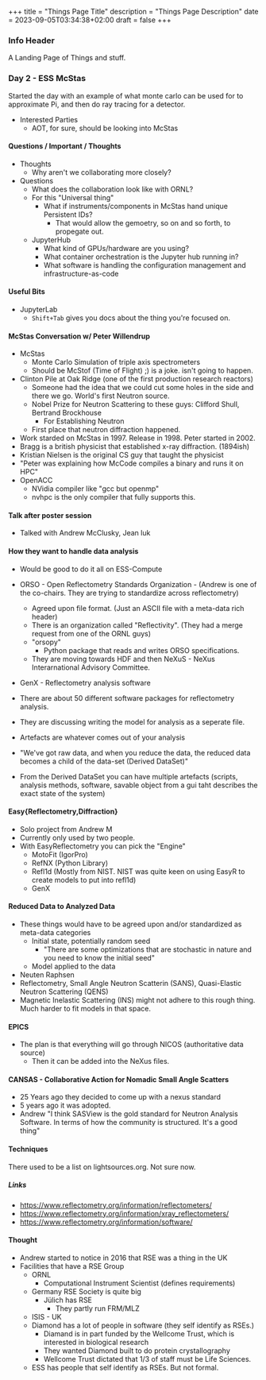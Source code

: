 +++
title = "Things Page Title"
description = "Things Page Description"
date = 2023-09-05T03:34:38+02:00
draft = false
+++

### Info Header
A Landing Page of Things and stuff.

### Day 2 - ESS McStas
Started the day with an example of what monte carlo can be used for to approximate Pi, and then do ray tracing for a detector.

- Interested Parties
  - AOT, for sure, should be looking into McStas

#### Questions / Important / Thoughts
- Thoughts
  - Why aren't we collaborating more closely?
- Questions
  - What does the collaboration look like with ORNL?
  - For this "Universal thing"
    - What if instruments/components in McStas hand unique Persistent IDs?
      - That would allow the gemoetry, so on and so forth, to propegate out.
  - JupyterHub
    - What kind of GPUs/hardware are you using?
    - What container orchestration is the Jupyter hub running in?
    - What software is handling the configuration management and infrastructure-as-code

#### Useful Bits
- JupyterLab
  - `Shift+Tab` gives you docs about the thing you're focused on.

#### McStas Conversation w/ Peter Willendrup
- McStas
  - Monte Carlo Simulation of triple axis spectrometers
  - Should be McStof (Time of Flight) ;) is a joke. isn't going to happen.
- Clinton Pile at Oak Ridge (one of the first production research reactors)
  - Someone had the idea that we could cut some holes in the side and there we go. World's first Neutron source.
  - Nobel Prize for Neutron Scattering to these guys: Clifford Shull, Bertrand Brockhouse
    - For Establishing Neutron
  - First place that neutron diffraction happened.
- Work starded on McStas in 1997. Release in 1998. Peter started in 2002.
- Bragg is a british physicist that established x-ray diffraction. (1894ish)
- Kristian Nielsen is the original CS guy that taught the physicist
- "Peter was explaining how McCode compiles a binary and runs it on HPC"
- OpenACC
  - NVidia compiler like "gcc but openmp"
  - nvhpc is the only compiler that fully supports this.

#### Talk after poster session
- Talked with Andrew McClusky, Jean luk

#### How they want to handle data analysis
- Would be good to do it all on ESS-Compute
- ORSO - Open Reflectometry Standards Organization - (Andrew is one of the co-chairs. They are trying to standardize across reflectometry)
  - Agreed upon file format. (Just an ASCII file with a meta-data rich header)
  - There is an organization called "Reflectivity".  (They had a merge request from one of the ORNL guys)
  - "orsopy"
    - Python package that reads and writes ORSO specifications.
  - They are moving towards HDF and then NeXuS - NeXus Interarnational Advisory Committee.
- GenX - Reflectometry analysis software
- There are about 50 different software packages for reflectometry analysis.
- They are discussing writing the model for analysis as a seperate file.

- Artefacts are whatever comes out of your analysis
- "We've got raw data, and when you reduce the data, the reduced data becomes a child of the data-set (Derived DataSet)"
- From the Derived DataSet you can have multiple artefacts (scripts, analysis methods, software, savable object from a gui taht describes the exact state of the system)

#### Easy{Reflectometry,Diffraction}
- Solo project from Andrew M
- Currently only used by two people.
- With EasyReflectometry you can pick the "Engine"
  - MotoFit (IgorPro)
  - RefNX (Python Library)
  - Refl1d (Mostly from NIST. NIST was quite keen on using EasyR to create models to put into refl1d)
  - GenX

#### Reduced Data to Analyzed Data
- These things would have to be agreed upon and/or standardized as meta-data categories
  - Initial state, potentially random seed
    - "There are some optimizations that are stochastic in nature and you need to know the initial seed"
  - Model applied to the data
- Neuten Raphsen
- Reflectometry, Small Angle Neutron Scatterin (SANS), Quasi-Elastic Neutron Scattering (QENS)
- Magnetic Inelastic Scattering (INS) might not adhere to this rough thing. Much harder to fit models in that space.

#### EPICS
- The plan is that everything will go through NICOS (authoritative data source)
  - Then it can be added into the NeXus files.

#### CANSAS - Collaborative Action for Nomadic Small Angle Scatters
- 25 Years ago they decided to come up with a nexus standard
- 5 years ago it was adopted.
- Andrew "I think SASView is the gold standard for Neutron Analysis Software. In terms of how the community is structured. It's a good thing"

#### Techniques
There used to be a list on lightsources.org. Not sure now.
##### Links
- https://www.reflectometry.org/information/reflectometers/
- https://www.reflectometry.org/information/xray_reflectometers/
- https://www.reflectometry.org/information/software/ 

#### Thought
- Andrew started to notice in 2016 that RSE was a thing in the UK
- Facilities that have a RSE Group
  - ORNL
    - Computational Instrument Scientist (defines requirements)
  - Germany RSE Society is quite big
    - Jülich has RSE
      - They partly run FRM/MLZ
  - ISIS - UK
  - Diamond has a lot of people in software (they self identify as RSEs.)
    - Diamand is in part funded by the Wellcome Trust, which is interested in biological research
    - They wanted Diamond built to do protein crystallography
    - Wellcome Trust dictated that 1/3 of staff must be Life Sciences.
  - ESS has people that self identify as RSEs. But not formal.